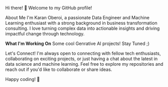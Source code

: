 Hi there! 👋 Welcome to my GitHub profile!

About Me
I'm Karan Oberoi, a passionate Data Engineer and Machine Learning enthusiast with a strong background in business transformation consulting. I love turning complex data into actionable insights and driving impactful change through technology.


**What I'm Working On**
Some cool Genrative AI projects! Stay Tuned ;)

Let's Connect!
I'm always open to connecting with fellow tech enthusiasts, collaborating on exciting projects, or just having a chat about the latest in data science and machine learning. Feel free to explore my repositories and reach out if you'd like to collaborate or share ideas.

Happy coding! 🚀
